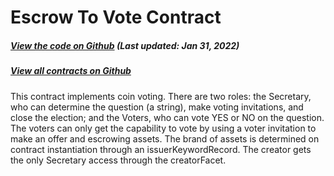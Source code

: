 # Escrow To Vote Contract

<Zoe-Version/>

##### [View the code on Github](https://github.com/Agoric/agoric-sdk/blob/4e0aece631d8310c7ab8ef3f46fad8981f64d208/packages/zoe/test/unitTests/contracts/escrowToVote.js) (Last updated: Jan 31, 2022)

##### [View all contracts on Github](https://github.com/Agoric/agoric-sdk/tree/master/packages/zoe/src/contracts)

This contract implements coin voting. There are two roles: the
Secretary, who can determine the question (a string), make voting
invitations, and close the election; and the Voters, who can vote YES or
NO on the question. The voters can only get the capability to vote
by using a voter invitation to make an offer and escrowing assets. The
brand of assets is determined on contract instantiation through an
issuerKeywordRecord. The creator gets the only Secretary
access through the creatorFacet.
